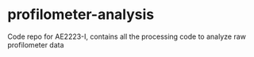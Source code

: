# profilometer-analysis
Code repo for AE2223-I, contains all the processing code to analyze raw profilometer data
